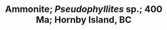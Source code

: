 ---
title: >
 Ammonite; <em>Pseudophyllites</em> sp.; 400 Ma; Hornby Island, BC
# description: Species occurrence data for the United States and U.S. Territories.
background: /assets/images/treasure-62.jpg
categories: ["Fossil"]
imageLicense: |
  [*](http://creativecommons.org/licenses/by-nc-nd/4.0)
composition:
  - type: postHeader
  - type: pageMarkdown
---